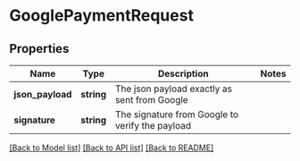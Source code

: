 # GooglePaymentRequest

## Properties
Name | Type | Description | Notes
------------ | ------------- | ------------- | -------------
**json_payload** | **string** | The json payload exactly as sent from Google | 
**signature** | **string** | The signature from Google to verify the payload | 

[[Back to Model list]](../README.md#documentation-for-models) [[Back to API list]](../README.md#documentation-for-api-endpoints) [[Back to README]](../README.md)


